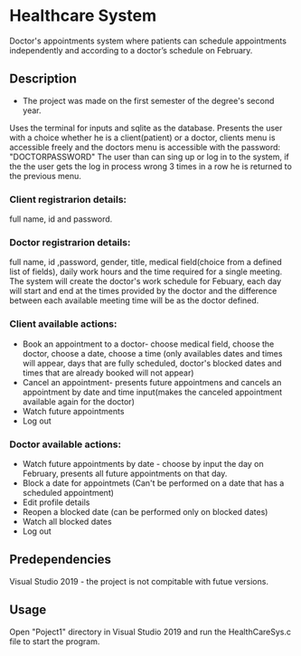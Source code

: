 # Healthcare System

Doctor's appointments system where patients can schedule appointments independently and according to a doctor’s schedule on February.

## Description

* The project was made on the first semester of the degree's second year.

Uses the terminal for inputs and sqlite as the database.
Presents the user with a choice whether he is a client(patient) or a doctor, clients menu is accessible freely and the doctors menu is accessible with the password: "DOCTORPASSWORD"
The user than can sing up or log in to the system, if the the user gets the log in process wrong 3 times in a row he is returned to the previous menu.

### Client registrarion details:

full name, id and password.

### Doctor registrarion details:

full name, id ,password, gender, title, medical field(choice from a defined list of fields), daily work hours and the time required for a single meeting.
The system will create the doctor's work schedule for Febuary, each day will start and end at the times provided by the doctor and the difference between each available meeting time will be as the doctor defined.

### Client available actions:
* Book an appointment to a doctor- choose medical field, choose the doctor, choose a date, choose a time (only availables dates and times will appear, days that are fully scheduled, doctor's blocked dates and times that are already booked will not appear)
* Cancel an appointment- presents future appointmens and cancels an appointment by date and time input(makes the canceled appointment available again for the doctor)
* Watch future appointments
* Log out

### Doctor available actions:
* Watch future appointments by date - choose by input the day on February, presents all future appointments on that day. 
* Block a date for appointmets (Can't be performed on a date that has a scheduled appointment)
* Edit profile details
* Reopen a blocked date (can be performed only on blocked dates)
* Watch all blocked dates
* Log out

## Predependencies

Visual Studio 2019 - the project is not compitable with futue versions.

## Usage

Open "Poject1" directory in Visual Studio 2019 and run the HealthCareSys.c file to start the program. 

